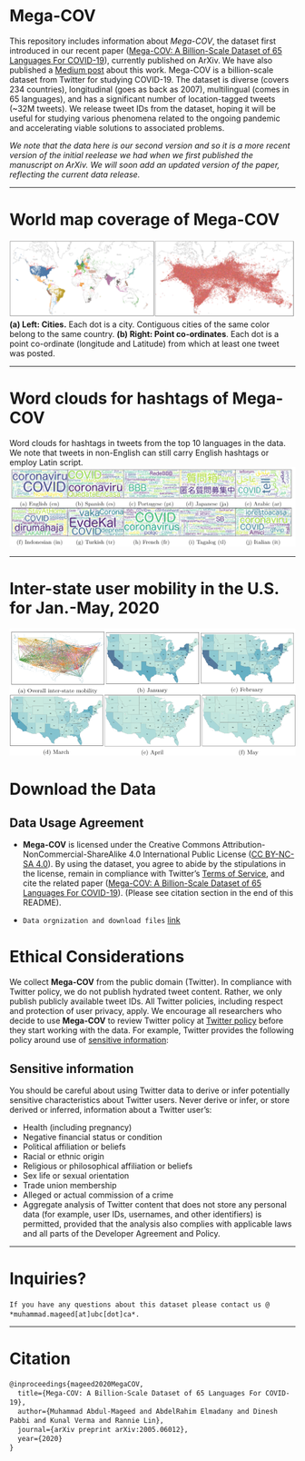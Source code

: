 # Mega-COV
This repository includes information about *Mega-COV*, the dataset first introduced in our recent paper ([Mega-COV: A Billion-Scale Dataset of 65 Languages For COVID-19](https://arxiv.org/abs/2005.06012)), currently published on ArXiv. We have also published a [Medium post](https://medium.com/@mumageed/billion-scale-investigation-of-covid-19-impact-on-human-communication-in-104-languages-874b5a37beac) about this work. Mega-COV is a billion-scale dataset from Twitter for studying COVID-19. The dataset is diverse (covers 234 countries), longitudinal (goes as back as 2007), multilingual (comes in 65 languages), and has a significant number of location-tagged tweets (~32M tweets). We release tweet IDs from the dataset, hoping it will be useful for studying various phenomena related to the ongoing pandemic and accelerating viable solutions to associated problems.

*We note that the data here is our second version and so it is a more recent version of the initial reelease we had when we first published the manuscript on ArXiv. We will soon add an updated version of the paper, reflecting the current data release.*

---

# World map coverage of Mega-COV
![World map coverage of Mega-COV](megaCOV_cities._geo.png) 
**(a) Left: Cities.** Each dot is a city. Contiguous cities of the same color belong to the same country. **(b) Right: Point co-ordinates**. Each dot is a point co-ordinate (longitude and Latitude) from which at least one tweet was posted.

---

# Word clouds for hashtags of Mega-COV
Word clouds for hashtags in tweets from the top 10 languages in the data. We note that tweets in non-English can still carry English hashtags or employ Latin script.
![World cloudf Mega-COV](megaCOV_top_langs.png)

---
# Inter-state user mobility in the U.S. for Jan.-May, 2020
![MegaCOV_US_mobility](MegaCOV_US_mobility.png)

# Download the Data

## Data Usage Agreement
- **Mega-COV** is licensed under the Creative Commons Attribution-NonCommercial-ShareAlike 4.0 International Public License ([CC BY-NC-SA 4.0](https://creativecommons.org/licenses/by-nc-sa/4.0/)). By using the dataset, you agree to abide by the stipulations in the license, remain in compliance with Twitter’s [Terms of Service](https://developer.twitter.com/en/developer-terms/agreement-and-policy), and cite the related paper ([Mega-COV: A Billion-Scale Dataset of 65 Languages For COVID-19](https://arxiv.org/abs/2005.06012)). (Please see citation section in the end of this README).

- `Data orgnization and download files` [link](https://github.com/UBC-NLP/megacov/tree/master/tweet_ids)

# Ethical Considerations
We collect **Mega-COV** from the public domain (Twitter). In compliance with Twitter policy, we do not publish hydrated tweet content. Rather, we only publish publicly available tweet IDs. All Twitter policies, including respect and protection of user privacy, apply. We encourage all researchers who decide to use **Mega-COV** to review Twitter policy at [Twitter policy](https://developer.twitter.com/en/developer-terms/agreement-and-policy) before they start working with the data. For example, Twitter provides the following policy around use of [sensitive information](https://developer.twitter.com/en/developer-terms/more-on-restricted-use-cases): 


## Sensitive information

You should be careful about using Twitter data to derive or infer potentially sensitive characteristics about Twitter users. Never derive or infer, or store derived or inferred, information about a Twitter user’s:

- Health (including pregnancy)
- Negative financial status or condition
- Political affiliation or beliefs
- Racial or ethnic origin
- Religious or philosophical affiliation or beliefs
- Sex life or sexual orientation
- Trade union membership
- Alleged or actual commission of a crime
- Aggregate analysis of Twitter content that does not store any personal data (for example, user IDs, usernames, and other identifiers) is permitted, provided that the analysis also complies with applicable laws and all parts of the Developer Agreement and Policy.

---

# Inquiries?
`If you have any questions about this dataset please contact us @ *muhammad.mageed[at]ubc[dot]ca*.`

---
# Citation
```
@inproceedings{mageed2020MegaCOV,
  title={Mega-COV: A Billion-Scale Dataset of 65 Languages For COVID-19},
  author={Muhammad Abdul-Mageed and AbdelRahim Elmadany and Dinesh Pabbi and Kunal Verma and Rannie Lin},
  journal={arXiv preprint arXiv:2005.06012},
  year={2020}
}
```
